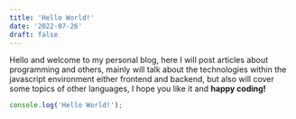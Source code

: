 ```yaml
---
title: 'Hello World!'
date: '2022-07-26'
draft: false
---
```


Hello and welcome to my personal blog, here I will post articles about programming and others, mainly will talk about the technologies within the javascript environment either frontend and backend, but also will cover some topics of other languages, I hope you like it and **happy coding!**

```js
console.log('Hello World!');
```
